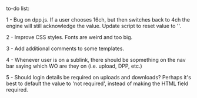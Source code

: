 to-do list:

1 - Bug on dpp.js. If a user chooses 16ch, but then switches back to 4ch the engine will still acknowledge the value.
Update script to reset value to ''.

2 - Improve CSS styles. Fonts are weird and too big.

3 - Add additional comments to some templates.

4 - Whenever user is on a sublink, there should be sopmething on the nav bar saying which WO are they on (i.e. upload, DPP, etc.)

5 - Should login details be required on uploads and downloads? Perhaps it's best to default the value to 'not required', instead of making the HTML field required.